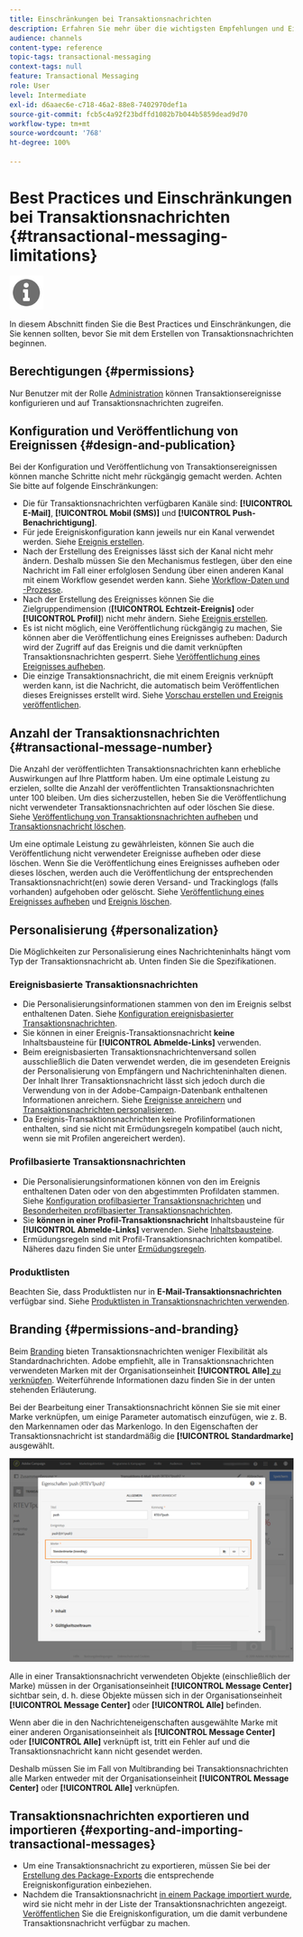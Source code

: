 ```yaml
---
title: Einschränkungen bei Transaktionsnachrichten
description: Erfahren Sie mehr über die wichtigsten Empfehlungen und Einschränkungen für Transaktionsnachrichten in Adobe Campaign Standard.
audience: channels
content-type: reference
topic-tags: transactional-messaging
context-tags: null
feature: Transactional Messaging
role: User
level: Intermediate
exl-id: d6aaec6e-c718-46a2-88e8-7402970def1a
source-git-commit: fcb5c4a92f23bdffd1082b7b044b5859dead9d70
workflow-type: tm+mt
source-wordcount: '768'
ht-degree: 100%

---
```


# Best Practices und Einschränkungen bei Transaktionsnachrichten {#transactional-messaging-limitations}

<img src="assets/do-not-localize/icon_concepts.svg" width="60px">

In diesem Abschnitt finden Sie die Best Practices und Einschränkungen, die Sie kennen sollten, bevor Sie mit dem Erstellen von Transaktionsnachrichten beginnen.

<!--For more on transactional messages, including on how to configure and create them, see [Getting started with transactional messaging](../../channels/using/getting-started-with-transactional-msg.md).-->

## Berechtigungen {#permissions}

Nur Benutzer mit der Rolle [Administration](../../administration/using/users-management.md#functional-administrators) können Transaktionsereignisse konfigurieren und auf Transaktionsnachrichten zugreifen.

## Konfiguration und Veröffentlichung von Ereignissen {#design-and-publication}

Bei der Konfiguration und Veröffentlichung von Transaktionsereignissen können manche Schritte nicht mehr rückgängig gemacht werden. Achten Sie bitte auf folgende Einschränkungen:

* Die für Transaktionsnachrichten verfügbaren Kanäle sind: **[!UICONTROL E-Mail]**, **[!UICONTROL Mobil (SMS)]** und **[!UICONTROL Push-Benachrichtigung]**.
* Für jede Ereigniskonfiguration kann jeweils nur ein Kanal verwendet werden. Siehe [Ereignis erstellen](../../channels/using/configuring-transactional-event.md#creating-an-event).
* Nach der Erstellung des Ereignisses lässt sich der Kanal nicht mehr ändern. Deshalb müssen Sie den Mechanismus festlegen, über den eine Nachricht im Fall einer erfolglosen Sendung über einen anderen Kanal mit einem Workflow gesendet werden kann. Siehe [Workflow-Daten und -Prozesse](../../automating/using/get-started-workflows.md).
* Nach der Erstellung des Ereignisses können Sie die Zielgruppendimension (**[!UICONTROL Echtzeit-Ereignis]** oder **[!UICONTROL Profil]**) nicht mehr ändern. Siehe [Ereignis erstellen](../../channels/using/configuring-transactional-event.md#creating-an-event).
* Es ist nicht möglich, eine Veröffentlichung rückgängig zu machen, Sie können aber die Veröffentlichung eines Ereignisses aufheben: Dadurch wird der Zugriff auf das Ereignis und die damit verknüpften Transaktionsnachrichten gesperrt. Siehe [Veröffentlichung eines Ereignisses aufheben](../../channels/using/publishing-transactional-event.md#unpublishing-an-event).
* Die einzige Transaktionsnachricht, die mit einem Ereignis verknüpft werden kann, ist die Nachricht, die automatisch beim Veröffentlichen dieses Ereignisses erstellt wird. Siehe [Vorschau erstellen und Ereignis veröffentlichen](../../channels/using/publishing-transactional-event.md#previewing-and-publishing-the-event).

## Anzahl der Transaktionsnachrichten {#transactional-message-number}

Die Anzahl der veröffentlichten Transaktionsnachrichten kann erhebliche Auswirkungen auf Ihre Plattform haben. Um eine optimale Leistung zu erzielen, sollte die Anzahl der veröffentlichten Transaktionsnachrichten unter 100 bleiben. Um dies sicherzustellen, heben Sie die Veröffentlichung nicht verwendeter Transaktionsnachrichten auf oder löschen Sie diese. Siehe [Veröffentlichung von Transaktionsnachrichten aufheben](../../channels/using/publishing-transactional-message.md#unpublishing-a-transactional-message) und [Transaktionsnachricht löschen](../../channels/using/publishing-transactional-message.md#deleting-a-transactional-message).

Um eine optimale Leistung zu gewährleisten, können Sie auch die Veröffentlichung nicht verwendeter Ereignisse aufheben oder diese löschen. Wenn Sie die Veröffentlichung eines Ereignisses aufheben oder dieses löschen, werden auch die Veröffentlichung der entsprechenden Transaktionsnachricht(en) sowie deren Versand- und Trackinglogs (falls vorhanden) aufgehoben oder gelöscht. Siehe [Veröffentlichung eines Ereignisses aufheben](../../channels/using/publishing-transactional-event.md#unpublishing-an-event) und [Ereignis löschen](../../channels/using/publishing-transactional-event.md#deleting-an-event).

## Personalisierung            {#personalization}

Die Möglichkeiten zur Personalisierung eines Nachrichteninhalts hängt vom Typ der Transaktionsnachricht ab. Unten finden Sie die Spezifikationen.

### Ereignisbasierte Transaktionsnachrichten

* Die Personalisierungsinformationen stammen von den im Ereignis selbst enthaltenen Daten. Siehe [Konfiguration ereignisbasierter Transaktionsnachrichten](../../channels/using/configuring-transactional-event.md#event-based-transactional-messages).
* Sie können in einer Ereignis-Transaktionsnachricht **keine** Inhaltsbausteine für **[!UICONTROL Abmelde-Links]** verwenden.
* Beim ereignisbasierten Transaktionsnachrichtenversand sollen ausschließlich die Daten verwendet werden, die im gesendeten Ereignis der Personalisierung von Empfängern und Nachrichteninhalten dienen. Der Inhalt Ihrer Transaktionsnachricht lässt sich jedoch durch die Verwendung von in der Adobe-Campaign-Datenbank enthaltenen Informationen anreichern. Siehe [Ereignisse anreichern](../../channels/using/configuring-transactional-event.md#enriching-the-transactional-message-content) und [Transaktionsnachrichten personalisieren](../../channels/using/editing-transactional-message.md#personalizing-a-transactional-message).
* Da Ereignis-Transaktionsnachrichten keine Profilinformationen enthalten, sind sie nicht mit Ermüdungsregeln kompatibel (auch nicht, wenn sie mit Profilen angereichert werden). 

### Profilbasierte Transaktionsnachrichten  

* Die Personalisierungsinformationen können von den im Ereignis enthaltenen Daten oder von den abgestimmten Profildaten stammen. Siehe [Konfiguration profilbasierter Transaktionsnachrichten](../../channels/using/configuring-transactional-event.md#profile-based-transactional-messages) und [Besonderheiten profilbasierter Transaktionsnachrichten](../../channels/using/editing-transactional-message.md#profile-transactional-message-specificities).
* Sie **können in einer Profil-Transaktionsnachricht** Inhaltsbausteine für **[!UICONTROL Abmelde-Links]** verwenden. Siehe [Inhaltsbausteine](../../designing/using/personalization.md#adding-a-content-block).
* Ermüdungsregeln sind mit Profil-Transaktionsnachrichten kompatibel. Näheres dazu finden Sie unter [Ermüdungsregeln](../../sending/using/fatigue-rules.md).

### Produktlisten

Beachten Sie, dass Produktlisten nur in **E-Mail-Transaktionsnachrichten** verfügbar sind. Siehe [Produktlisten in Transaktionsnachrichten verwenden](../../designing/using/using-product-listings.md).

## Branding {#permissions-and-branding}

Beim [Branding](../../administration/using/branding.md) bieten Transaktionsnachrichten weniger Flexibilität als Standardnachrichten. Adobe empfiehlt, alle in Transaktionsnachrichten verwendeten Marken mit der Organisationseinheit **[!UICONTROL Alle]**[ zu verknüpfen](../../administration/using/organizational-units.md). Weiterführende Informationen dazu finden Sie in der unten stehenden Erläuterung.

Bei der Bearbeitung einer Transaktionsnachricht können Sie sie mit einer Marke verknüpfen, um einige Parameter automatisch einzufügen, wie z. B. den Markennamen oder das Markenlogo. In den Eigenschaften der Transaktionsnachricht ist standardmäßig die **[!UICONTROL Standardmarke]** ausgewählt.

![](assets/message-center_branding.png)

Alle in einer Transaktionsnachricht verwendeten Objekte (einschließlich der Marke) müssen in der Organisationseinheit **[!UICONTROL Message Center]** sichtbar sein, d. h. diese Objekte müssen sich in der Organisationseinheit **[!UICONTROL Message Center]** oder **[!UICONTROL Alle]** befinden.

Wenn aber die in den Nachrichteneigenschaften ausgewählte Marke mit einer anderen Organisationseinheit als **[!UICONTROL Message Center]** oder **[!UICONTROL Alle]** verknüpft ist, tritt ein Fehler auf und die Transaktionsnachricht kann nicht gesendet werden.

Deshalb müssen Sie im Fall von Multibranding bei Transaktionsnachrichten alle Marken entweder mit der Organisationseinheit **[!UICONTROL Message Center]** oder **[!UICONTROL Alle]** verknüpfen.

## Transaktionsnachrichten exportieren und importieren {#exporting-and-importing-transactional-messages}

* Um eine Transaktionsnachricht zu exportieren, müssen Sie bei der [Erstellung des Package-Exports](../../automating/using/managing-packages.md#creating-a-package) die entsprechende Ereigniskonfiguration einbeziehen.
* Nachdem die Transaktionsnachricht [in einem Package importiert wurde](../../automating/using/managing-packages.md#importing-a-package), wird sie nicht mehr in der Liste der Transaktionsnachrichten angezeigt. [Veröffentlichen](../../channels/using/publishing-transactional-event.md) Sie die Ereigniskonfiguration, um die damit verbundene Transaktionsnachricht verfügbar zu machen.
